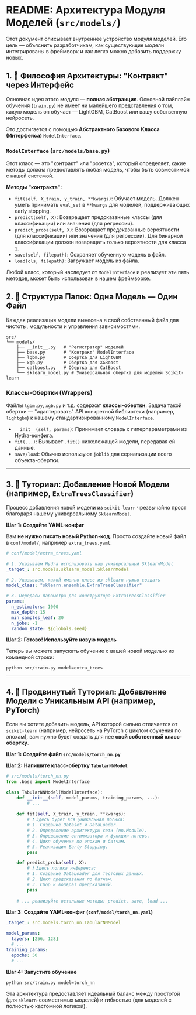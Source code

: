 # README: Архитектура Модуля Моделей (`src/models/`)

Этот документ описывает внутреннее устройство модуля моделей. Его цель — объяснить разработчикам, как существующие модели интегрированы в фреймворк и как легко можно добавить поддержку новых.

## 1. 🎯 Философия Архитектуры: "Контракт" через Интерфейс

Основная идея этого модуля — **полная абстракция**. Основной пайплайн обучения (`train.py`) не имеет ни малейшего представления о том, какую модель он обучает — LightGBM, CatBoost или вашу собственную нейросеть.

Это достигается с помощью **Абстрактного Базового Класса (Интерфейса)** `ModelInterface`.

### `ModelInterface` (`src/models/base.py`)

Этот класс — это "контракт" или "розетка", который определяет, какие методы должна предоставлять любая модель, чтобы быть совместимой с нашей системой.

**Методы "контракта":**
*   `fit(self, X_train, y_train, **kwargs)`: Обучает модель. Должен уметь принимать `eval_set` в `**kwargs` для моделей, поддерживающих early stopping.
*   `predict(self, X)`: Возвращает предсказанные классы (для классификации) или значения (для регрессии).
*   `predict_proba(self, X)`: Возвращает предсказанные вероятности (для классификации) или значения (для регрессии). Для бинарной классификации должен возвращать только вероятности для класса `1`.
*   `save(self, filepath)`: Сохраняет обученную модель в файл.
*   `load(cls, filepath)`: Загружает модель из файла.

Любой класс, который наследует от `ModelInterface` и реализует эти пять методов, может быть использован в нашем фреймворке.

## 2. 📁 Структура Папок: Одна Модель — Один Файл

Каждая реализация модели вынесена в свой собственный файл для чистоты, модульности и управления зависимостями.

```
src/
└── models/
    ├── __init__.py   # "Регистратор" моделей
    ├── base.py       # "Контракт" ModelInterface
    ├── lgbm.py       # Обертка для LightGBM
    ├── xgb.py        # Обертка для XGBoost
    ├── catboost.py   # Обертка для CatBoost
    └── sklearn_model.py # Универсальная обертка для моделей Scikit-learn
```

### Классы-Обертки (Wrappers)

Файлы `lgbm.py`, `xgb.py` и т.д. содержат **классы-обертки**. Задача такой обертки — "адаптировать" API конкретной библиотеки (например, `lightgbm`) к нашему стандартизированному `ModelInterface`.

*   `__init__(self, params)`: Принимает словарь с гиперпараметрами из Hydra-конфига.
*   `fit(...)`: Вызывает `.fit()` нижележащей модели, передавая ей данные.
*   `save/load`: Обычно используют `joblib` для сериализации всего объекта-обертки.

---

## 3. 🚀 Туториал: Добавление Новой Модели (например, `ExtraTreesClassifier`)

Процесс добавления новой модели из `scikit-learn` чрезвычайно прост благодаря нашему универсальному `SklearnModel`.

**Шаг 1: Создайте YAML-конфиг**

Вам **не нужно писать новый Python-код**. Просто создайте новый файл в `conf/model/`, например `extra_trees.yaml`.

```yaml
# conf/model/extra_trees.yaml

# 1. Указываем Hydra использовать наш универсальный SklearnModel
_target_: src.models.sklearn_model.SklearnModel

# 2. Указываем, какой именно класс из sklearn нужно создать
model_class: "sklearn.ensemble.ExtraTreesClassifier"

# 3. Передаем параметры для конструктора ExtraTreesClassifier
params:
  n_estimators: 1000
  max_depth: 15
  min_samples_leaf: 20
  n_jobs: -1
  random_state: ${globals.seed}
```

**Шаг 2: Готово! Используйте новую модель**

Теперь вы можете запускать обучение с вашей новой моделью из командной строки:
```bash
python src/train.py model=extra_trees
```

---

## 4. 🧠 Продвинутый Туториал: Добавление Модели с Уникальным API (например, PyTorch)

Если вы хотите добавить модель, API которой сильно отличается от `scikit-learn` (например, нейросеть на PyTorch с циклом обучения по эпохам), вам нужно будет создать для нее **свой собственный класс-обертку**.

**Шаг 1: Создайте файл `src/models/torch_nn.py`**

**Шаг 2: Напишите класс-обертку `TabularNNModel`**

```python
# src/models/torch_nn.py
from .base import ModelInterface

class TabularNNModel(ModelInterface):
    def __init__(self, model_params, training_params, ...):
        # ...
    
    def fit(self, X_train, y_train, **kwargs):
        # ❗️ Здесь будет вся уникальная логика:
        # 1. Создание Dataset и DataLoader.
        # 2. Определение архитектуры сети (nn.Module).
        # 3. Определение оптимизатора и функции потерь.
        # 4. Цикл обучения по эпохам и батчам.
        # 5. Реализация Early Stopping.
        pass

    def predict_proba(self, X):
        # ❗️ Здесь логика инференса:
        # 1. Создание DataLoader для тестовых данных.
        # 2. Цикл предсказания по батчам.
        # 3. Сбор и возврат предсказаний.
        pass
        
    # ... реализуйте остальные методы: predict, save, load ...
```

**Шаг 3: Создайте YAML-конфиг (`conf/model/torch_nn.yaml`)**
```yaml
_target_: src.models.torch_nn.TabularNNModel

model_params:
  layers: [256, 128]
  # ...
training_params:
  epochs: 50
  # ...
```

**Шаг 4: Запустите обучение**
```bash
python src/train.py model=torch_nn
```

Эта архитектура предоставляет идеальный баланс между простотой (для `sklearn`-совместимых моделей) и гибкостью (для моделей с полностью кастомной логикой).